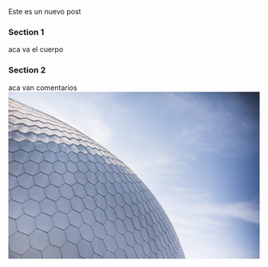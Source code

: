 Este es un nuevo post
### Section 1
aca va el cuerpo
### Section 2
aca van comentarios
![mundo](/images/minimalist.jpg)
